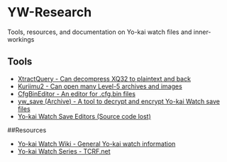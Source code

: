 # YW-Research
Tools, resources, and documentation on Yo-kai watch files and inner-workings

## Tools
* [XtractQuery - Can decompress XQ32 to plaintext and back](https://github.com/onepiecefreak3/XtractQuery)
* [Kuriimu2 - Can open many Level-5 archives and images](https://github.com/FanTranslatorsInternational/Kuriimu2)
* [CfgBinEditor - An editor for .cfg.bin files](https://github.com/togenyan/CfgBinEditor)
* [yw_save (Archive) - A tool to decrypt and encrypt Yo-kai Watch save files](https://github.com/Darkey28/yw_save)
* [Yo-kai Watch Save Editors (Source code lost)](https://gbatemp.net/threads/release-yo-kai-watch-save-data-decrypter-encrypter.415728/page-30#post-8446934)

##Resources
* [Yo-kai Watch Wiki - General Yo-kai watch information](yokaiwatch.fandom.com)
* [Yo-kai Watch Series - TCRF.net](https://tcrf.net/Category:Yo-kai_Watch_series)

